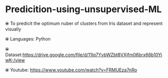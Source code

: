 # Predicition-using-unsupervised-ML

⦿ To predicit the optimum nuber of clusters from Iris dataset and represent visually

⦿ Languages: Python

⦿ Dataset:https://drive.google.com/file/d/11Iq7YvbWZbt8VXjfm06brx66b10YiwK-/view

⦿ Youtube: https://www.youtube.com/watch?v=FRMUEza7nRo
